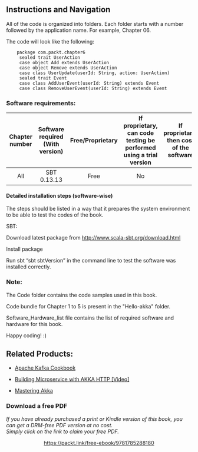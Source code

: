
## Instructions and Navigation
All of the code is organized into folders. Each folder starts with a number followed by the application name. For example, Chapter 06.

The code will look like the following:

        package com.packt.chapter6
         sealed trait UserAction
         case object Add extends UserAction
         case object Remove extends UserAction
         case class UserUpdate(userId: String, action: UserAction)
         sealed trait Event
         case class AddUserEvent(userId: String) extends Event
         case class RemoveUserEvent(userId: String) extends Event
         
### Software requirements:
| __Chapter number__ | **Software required (With version)** | **Free/Proprietary** | **If proprietary, can code testing be performed using a trial version** | **If proprietary, then cost of the software** | **Download links to the software** | __Hardware specifications__ | **OS required** |
|:-----:|:-----:|:-----:|:-----:|:-----:|:-----:|:-----:|:-----:|
| All | SBT 0.13.13 | Free | No |  | http://www.scala-sbt.org/ | No hardware specifications. | Windows,Linux,Mac OS |
 
#### Detailed installation steps (software-wise)
The steps should be listed in a way that it prepares the system environment to be able to test the codes of the book.

SBT:

Download latest package from http://www.scala-sbt.org/download.html

Install package

Run sbt “sbt sbtVersion” in the command line to test the software was installed correctly.
    
### Note:
The Code folder contains the code samples used in this book.

Code bundle for Chapter 1 to 5 is present in the "Hello-akka" folder.

Software_Hardware_list file contains the list of required software and hardware for this book.

Happy coding! :)

## Related Products:
* [Apache Kafka Cookbook](https://www.packtpub.com/big-data-and-business-intelligence/apache-kafka-cookbook?utm_source=github&utm_medium=repository&utm_content=9781785882449)

* [Building Microservice with AKKA HTTP [Video]](https://www.packtpub.com/application-development/building-microservice-akka-http-video?utm_source=github&utm_medium=repository&utm_content=9781788298582)

* [Mastering Akka](https://www.packtpub.com/application-development/mastering-akka?utm_source=github&utm_medium=repository&utm_content=9781786465023)

### Download a free PDF

 <i>If you have already purchased a print or Kindle version of this book, you can get a DRM-free PDF version at no cost.<br>Simply click on the link to claim your free PDF.</i>
<p align="center"> <a href="https://packt.link/free-ebook/9781785288180">https://packt.link/free-ebook/9781785288180 </a> </p>
